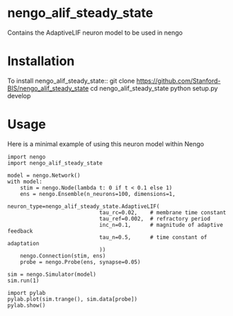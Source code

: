 # nengo_alif_steady_state
Contains the AdaptiveLIF neuron model to be used in nengo

Installation
============
To install nengo_alif_steady_state::
  git clone https://github.com/Stanford-BIS/nengo_alif_steady_state
  cd nengo_alif_steady_state
  python setup.py develop
  
Usage
=====
  
Here is a minimal example of using this neuron model within Nengo

```
import nengo
import nengo_alif_steady_state

model = nengo.Network()
with model:
    stim = nengo.Node(lambda t: 0 if t < 0.1 else 1)
    ens = nengo.Ensemble(n_neurons=100, dimensions=1, 
                         neuron_type=nengo_alif_steady_state.AdaptiveLIF(
                             tau_rc=0.02,    # membrane time constant
                             tau_ref=0.002,  # refractory period
                             inc_n=0.1,      # magnitude of adaptive feedback
                             tau_n=0.5,      # time constant of adaptation
                             ))
    nengo.Connection(stim, ens)
    probe = nengo.Probe(ens, synapse=0.05)
    
sim = nengo.Simulator(model)
sim.run(1)

import pylab
pylab.plot(sim.trange(), sim.data[probe])
pylab.show()
```
